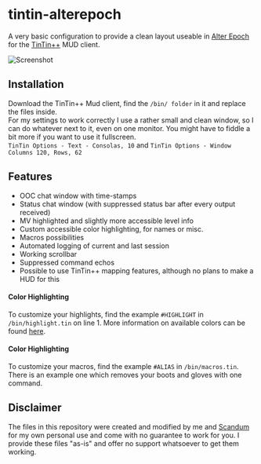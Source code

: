 # tintin-alterepoch

A very basic configuration to provide a clean layout useable in [Alter Epoch](https://ae-mud.com/) for the [TinTin++](https://tintin.sourceforge.io) MUD client.

![Screenshot](https://i.imgur.com/ntevAjR.png)

## Installation
Download the TinTin++ Mud client, find the `/bin/ folder` in it and replace the files inside.  
For my settings to work correctly I use a rather small and clean window, so I can do whatever next to it, even on one monitor. You might have to fiddle a bit more if you want to use it fullscreen.  
`TinTin Options - Text - Consolas, 10` and `TinTin Options - Window Columns 120, Rows, 62`

## Features
* OOC chat window with time-stamps
* Status chat window (with suppressed status bar after every output received)
* MV highlighted and slightly more accessible level info
* Custom accessible color highlighting, for names or misc.
* Macros possibilities
* Automated logging of current and last session
* Working scrollbar
* Suppressed command echos
* Possible to use TinTin++ mapping features, although no plans to make a HUD for this

#### Color Highlighting
To customize your highlights, find the example `#HIGHLIGHT` in `/bin/highlight.tin` on line 1. More information on available colors can be found [here](https://tintin.mudhalla.net/manual/highlight.php).

#### Color Highlighting
To customize your macros, find the example `#ALIAS` in `/bin/macros.tin`. There is an example one which removes your boots and gloves with one command.

## Disclaimer
The files in this repository were created and modified by me and [Scandum](https://github.com/scandum) for my own personal use and come with no guarantee to work for you. I provide these files "as-is" and offer no support whatsoever to get them working. 
